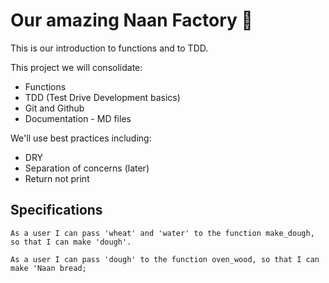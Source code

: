 # Our amazing Naan Factory :bread:

This is our introduction to functions and to TDD.

This project we will consolidate:

- Functions
- TDD (Test Drive Development basics)
- Git and Github
- Documentation - MD files

We'll use best practices including:
- DRY
- Separation of concerns (later)
- Return not print

## Specifications

    As a user I can pass 'wheat' and 'water' to the function make_dough, so that I can make 'dough'.

    As a user I can pass 'dough' to the function oven_wood, so that I can make 'Naan bread;
